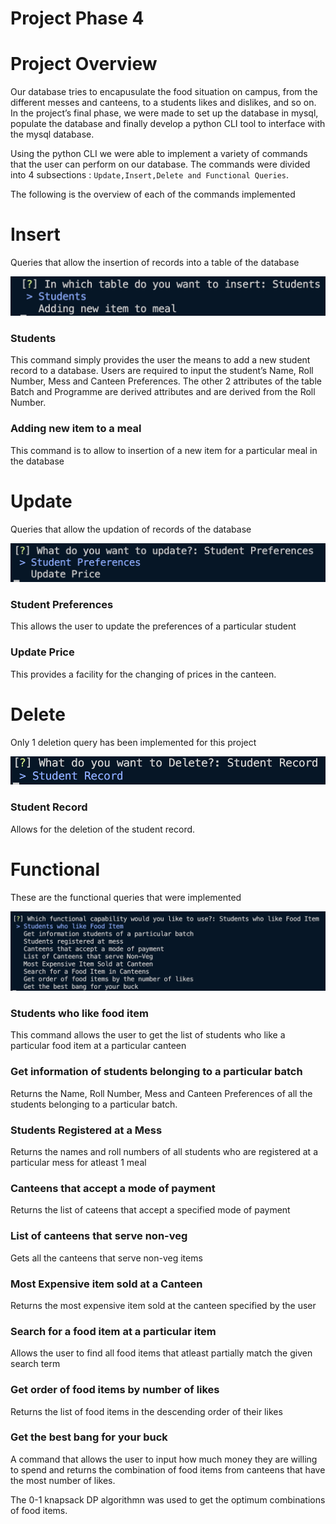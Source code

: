 # Project Phase 4

# Project Overview

Our database tries to encapusulate the food situation on campus, from the different messes and canteens, to a students likes and dislikes, and so on. In the project’s final phase, we were made to set up the database in mysql, populate the database and finally develop a python CLI tool to interface with the mysql database. 

Using the python CLI we were able to implement a variety of commands that the user can perform on our database. The commands were divided into 4 subsections : `Update,Insert,Delete and Functional Queries`. 

The following is the overview of each of the commands implemented

# Insert

Queries that allow the insertion of records into a table of the database

![insert.png](media/insert.png)

### Students

This command simply provides the user the means to add a new student record to a database. Users are required to input the student’s Name, Roll Number, Mess and Canteen Preferences. The other 2 attributes of the table Batch and Programme are derived attributes and are derived from the Roll Number.

### Adding new item to a meal

This command is to allow to insertion of a new item for a particular meal in the database

# Update

Queries that allow the updation of records of the database

![update.png](media/update.png)

### Student Preferences

This allows the user to update the preferences of a particular student

### Update Price

This provides a facility for the changing of prices in the canteen.

# Delete

Only 1 deletion query has been implemented for this project

![delete.png](media/delete.png)

### Student Record

Allows for the deletion of the student record.

# Functional

These are the functional queries that were implemented

![fq.png](media/fq.png)

### Students who like food item

This command allows the user to get the list of students who like a particular food item at a particular canteen

### Get information of students belonging to a particular batch

Returns the Name, Roll Number, Mess and Canteen Preferences of all the students belonging to a particular batch.

### Students Registered at a Mess

Returns the names and roll numbers of all students who are registered at a particular mess for atleast 1 meal

### Canteens that accept a mode of payment

Returns the list of cateens that accept a specified mode of payment

### List of canteens that serve non-veg

Gets all the canteens that serve non-veg items

### Most Expensive item sold at a Canteen

Returns the most expensive item sold at the canteen specified by the user

### Search for a food item at a particular item

Allows the user to find all food items that atleast partially match the given search term

### Get order of food items by number of likes

Returns the list of food items in the descending order of their likes

### Get the best bang for your buck

A command that allows the user to input how much money they are willing to spend and returns the combination of food items from canteens that have the most number of likes.

The 0-1 knapsack DP algorithmn was used to get the optimum combinations of food items.

